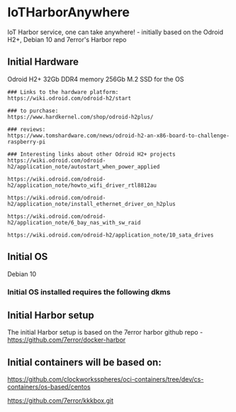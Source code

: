 # IoTHarborAnywhere

IoT Harbor service, one can take anywhere! - initially based on the Odroid H2+, Debian 10 and 7error's Harbor repo

## Initial Hardware

Odroid H2+
  32Gb DDR4 memory
  256Gb M.2 SSD for the OS

    ### Links to the hardware platform:
    https://wiki.odroid.com/odroid-h2/start

    ### to purchase:
    https://www.hardkernel.com/shop/odroid-h2plus/

    ### reviews:
    https://www.tomshardware.com/news/odroid-h2-an-x86-board-to-challenge-raspberry-pi
    
    ### Interesting links about other Odroid H2+ projects
    https://wiki.odroid.com/odroid-h2/application_note/autostart_when_power_applied

    https://wiki.odroid.com/odroid-h2/application_note/howto_wifi_driver_rtl8812au

    https://wiki.odroid.com/odroid-h2/application_note/install_ethernet_driver_on_h2plus

    https://wiki.odroid.com/odroid-h2/application_note/6_bay_nas_with_sw_raid

    https://wiki.odroid.com/odroid-h2/application_note/10_sata_drives


## Initial OS

Debian 10
### Initial OS installed requires the following dkms


## Initial Harbor setup

The initial Harbor setup is based on the 7error harbor github repo - https://github.com/7error/docker-harbor

## Initial containers will be based on:

https://github.com/clockworksspheres/oci-containers/tree/dev/cs-containers/os-based/centos

https://github.com/7error/kkkbox.git


